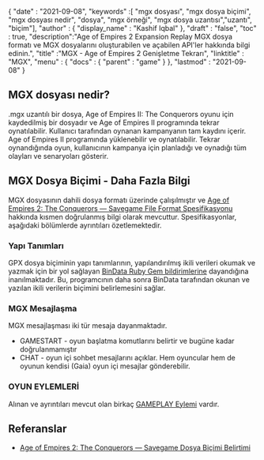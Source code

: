 {
  "date" : "2021-09-08",
  "keywords" :[ "mgx dosyası", "mgx dosya biçimi", "mgx dosyası nedir", "dosya", "mgx örneği", "mgx dosya uzantısı","uzantı", "biçim"],
  "author" : {
    "display_name" : "Kashif Iqbal"
},
  "draft" : "false",
  "toc" : true,
  "description":"Age of Empires 2 Expansion Replay MGX dosya formatı ve MGX dosyalarını oluşturabilen ve açabilen API'ler hakkında bilgi edinin.",
  "title" :"MGX - Age of Empires 2 Genişletme Tekrarı",
  "linktitle" : "MGX",
  "menu" : {
    "docs" : {
      "parent" : "game"
}
},
  "lastmod" : "2021-09-08"
}

## MGX dosyası nedir?

.mgx uzantılı bir dosya, Age of Empires II: The Conquerors oyunu için kaydedilmiş bir dosyadır ve Age of Empires II programında tekrar oynatılabilir. Kullanıcı tarafından oynanan kampanyanın tam kaydını içerir. Age of Empires II programında yüklenebilir ve oynatılabilir. Tekrar oynandığında oyun, kullanıcının kampanya için planladığı ve oynadığı tüm olayları ve senaryoları gösterir.

## MGX Dosya Biçimi - Daha Fazla Bilgi

MGX dosyasının dahili dosya formatı üzerinde çalışılmıştır ve [Age of Empires 2: The Conquerors — Savegame File Format Spesifikasyonu](https://github.com/stefan-kolb/aoc-mgx-format) hakkında kısmen doğrulanmış bilgi olarak mevcuttur. Spesifikasyonlar, aşağıdaki bölümlerde ayrıntıları özetlemektedir.

### Yapı Tanımları

GPX dosya biçiminin yapı tanımlarının, yapılandırılmış ikili verileri okumak ve yazmak için bir yol sağlayan [BinData Ruby Gem bildirimlerine](https://github.com/dmendel/bindata/wiki) dayandığına inanılmaktadır. Bu, programcının daha sonra BinData tarafından okunan ve yazılan ikili verilerin biçimini belirlemesini sağlar.

### MGX Mesajlaşma

MGX mesajlaşması iki tür mesaja dayanmaktadır.

* GAMESTART - oyun başlatma komutlarını belirtir ve bugüne kadar doğrulanmamıştır
* CHAT - oyun içi sohbet mesajlarını açıklar. Hem oyuncular hem de oyunun kendisi (Gaia) oyun içi mesajlar gönderebilir.

### OYUN EYLEMLERİ

Alınan ve ayrıntıları mevcut olan birkaç [GAMEPLAY Eylemi](https://github.com/stefan-kolb/aoc-mgx-format/blob/master/README.md#actions) vardır.

## Referanslar

* [Age of Empires 2: The Conquerors — Savegame Dosya Biçimi Belirtimi](https://github.com/stefan-kolb/aoc-mgx-format)


